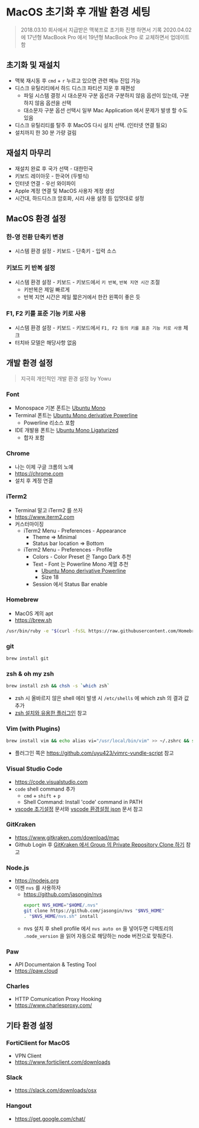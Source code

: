# MacOS 초기화 후 개발 환경 세팅

> 2018.03.10 회사에서 지급받은 맥북프로 초기화 진행 하면서 기록
> 2020.04.02 에 17년형 MacBook Pro 에서 19년형 MacBook Pro 로 교체하면서 업데이트 함

## 초기화 및 재설치

- 맥북 재시동 후 `cmd` + `r` 누르고 있으면 관련 메뉴 진입 가능
- 디스크 유틸리티에서 하드 디스크 파티션 지운 후 재편성
  - 파일 시스템 결정 시 대소문자 구분 옵션과 구분하지 않음 옵션이 있는데, 구분하지 않음 옵션을 선택
  - 대소문자 구분 옵션 선택시 일부 Mac Application 에서 문제가 발생 할 수도 있음
- 디스크 유틸리티를 탈주 후 MacOS 다시 설치 선택. (인터넷 연결 필요)
- 설치까지 한 30 분 가량 걸림

## 재설치 마무리

- 재설치 완료 후 국가 선택 - 대한민국
- 키보드 레이아웃 - 한국어 (두벌식)
- 인터넷 연결 - 우선 와이파이
- Apple 계정 연결 및 MacOS 사용자 계정 생성
- 시간대, 하드디스크 암호화, 시리 사용 설정 등 입맛대로 설정

## MacOS 환경 설정

### 한-영 전환 단축키 변경

- 시스템 환경 설정 - 키보드 - 단축키 - 입력 소스

### 키보드 키 반복 설정

- 시스템 환경 설정 - 키보드 - 키보드에서 `키 반복`, `반복 지연 시간` 조절
  - 키반복은 제일 빠르게
  - 반복 지연 시간은 제일 짧은거에서 한칸 왼쪽이 좋은 듯

### F1, F2 키를 표준 기능 키로 사용

- 시스템 환경 설정 - 키보드 - 키보드에서 `F1, F2 등의 키를 표준 기능 키로 사용` 체크
- 터치바 모델은 해당사항 없음

## 개발 환경 설정

> 지극히 개인적인 개발 환경 설정 by Yowu

### Font

- Monospace 기본 폰트는 [Ubuntu Mono](https://assets.ubuntu.com/v1/0cef8205-ubuntu-font-family-0.83.zip)
- Terminal 폰트는 [Ubuntu Mono derivative Powerline](https://github.com/powerline/fonts/tree/master/UbuntuMono)
  - Powerline 리소스 포함
- IDE 개발용 폰트는 [Ubuntu Mono Ligaturized](https://github.com/datavis-tech/ubuntu-mono-ligaturized)
  - 합자 포함

### Chrome

- 나는 이제 구글 크롬의 노예
- https://chrome.com
- 설치 후 계정 연결

### iTerm2

- Terminal 말고 iTerm2 를 쓰자
- https://www.iterm2.com
- 커스터마이징
  - iTerm2 Menu - Preferences - Appearance
    - Theme => Minimal
    - Status bar location => Bottom
  - iTerm2 Menu - Preferences - Profile
    - Colors - Color Preset 은 Tango Dark 추천
    - Text - Font 는 Powerline Mono 계열 추천
      - [Ubuntu Mono derivative Powerline](https://github.com/powerline/fonts/tree/master/UbuntuMono)
      - Size 18
    - Session 에서 Status Bar enable

### Homebrew

- MacOS 계의 apt
- https://brew.sh

```bash
/usr/bin/ruby -e "$(curl -fsSL https://raw.githubusercontent.com/Homebrew/install/master/install)"
```

### git

```bash
brew install git
```

### zsh & oh my zsh

```bash
brew install zsh && chsh -s `which zsh`
```

- zsh 시 올바르지 않은 shell 에러 발생 시 `/etc/shells` 에 which zsh 의 결과 값 추가
- [zsh 설치와 유용한 플러그인](https://github.com/uyu423/TIL/blob/master/Terminal/zsh-%EC%84%A4%EC%B9%98-%ED%9B%84-%EC%9C%A0%EC%9A%A9%ED%95%9C-%ED%94%8C%EB%9F%AC%EA%B7%B8%EC%9D%B8.md) 참고

### Vim (with Plugins)

```bash
brew install vim && echo alias vi="/usr/local/bin/vim" >> ~/.zshrc && source ~/.zshrc
```

- 플러그인 쪽은 https://github.com/uyu423/vimrc-vundle-script 참고

### Visual Studio Code

- https://code.visualstudio.com
- `code` shell command 추가
  - `cmd` + `shift` + `p`
  - Shell Command: Install 'code' command in PATH
- [vscode 초기설정](https://github.com/uyu423/TIL/blob/master/VsCode/%EC%B4%88%EA%B8%B0%20%EC%84%B8%ED%8C%85.md) 문서와 [vscode 환경설정 json](https://github.com/uyu423/TIL/blob/master/VsCode/json%20%EC%84%A4%EC%A0%95.md) 문서 참고

### GitKraken

- https://www.gitkraken.com/download/mac
- Github Login 후 [GitKraken 에서 Group 의 Private Repository Clone 하기](https://github.com/uyu423/TIL/blob/master/git%EA%B3%BC%20Github/GitKraken%EC%97%90%EC%84%9C%20Group%EC%9D%98%20Private%20Repository%20Clone%ED%95%98%EA%B8%B0.md) 참고

### Node.js

- https://nodejs.org
- 이젠 `nvs` 를 사용하자
  - https://github.com/jasongin/nvs
    ```bash
    export NVS_HOME="$HOME/.nvs"
    git clone https://github.com/jasongin/nvs "$NVS_HOME"
    . "$NVS_HOME/nvs.sh" install
    ```
  - nvs 설치 후 shell profile 에서 `nvs auto on` 을 넣어두면 디렉토리의 `.node_version` 을 읽어 자동으로 해당하는 node 버전으로 맞춰준다.

### Paw

- API Documentaion & Testing Tool
- https://paw.cloud

### Charles

- HTTP Comunication Proxy Hooking
- https://www.charlesproxy.com/

## 기타 환경 설정

### FortiClient for MacOS

- VPN Client
- https://www.forticlient.com/downloads

### Slack

- https://slack.com/downloads/osx

### Hangout

- https://get.google.com/chat/
